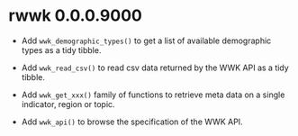 # rwwk 0.0.0.9000

* Add `wwk_demographic_types()` to get a list of available demographic types 
  as a tidy tibble.

* Add `wwk_read_csv()` to read csv data returned by the WWK API as a tidy tibble.

* Add `wwk_get_xxx()` family of functions to retrieve meta data on a single
  indicator, region or topic.

* Add `wwk_api()` to browse the specification of the WWK API.
